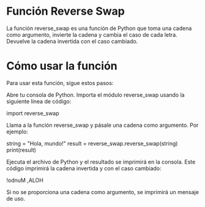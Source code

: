  # Función Reverse Swap
La función reverse_swap es una función de Python que toma una cadena como argumento, invierte la cadena y cambia el caso de cada letra. Devuelve la cadena invertida con el caso cambiado.

# Cómo usar la función
Para usar esta función, sigue estos pasos:

Abre tu consola de Python.
Importa el módulo reverse_swap usando la siguiente línea de código:

import reverse_swap

Llama a la función reverse_swap y pásale una cadena como argumento. Por ejemplo:

string = "Hola, mundo!"
result = reverse_swap.reverse_swap(string)
print(result)

Ejecuta el archivo de Python y el resultado se imprimirá en la consola.
Este código imprimirá la cadena invertida y con el caso cambiado:

 !odnuM ,ALOH
 
Si no se proporciona una cadena como argumento, se imprimirá un mensaje de uso.
